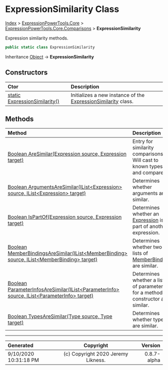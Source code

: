 ﻿# ExpressionSimilarity Class

[Index](../index.md) > [ExpressionPowerTools.Core](ExpressionPowerTools.Core.a.md) > [ExpressionPowerTools.Core.Comparisons](ExpressionPowerTools.Core.Comparisons.n.md) > **ExpressionSimilarity**

Expression similarity methods.

```csharp
public static class ExpressionSimilarity
```

Inheritance [Object](https://docs.microsoft.com/dotnet/api/system.object) → **ExpressionSimilarity**

## Constructors

| Ctor | Description |
| :-- | :-- |
| [static ExpressionSimilarity()](ExpressionPowerTools.Core.Comparisons.ExpressionSimilarity.ctor.md#static-expressionsimilarity) | Initializes a new instance of the [ExpressionSimilarity](ExpressionPowerTools.Core.Comparisons.ExpressionSimilarity.cs.md) class. |
## Methods

| Method | Description |
| :-- | :-- |
| [Boolean AreSimilar(Expression source, Expression target)](ExpressionPowerTools.Core.Comparisons.ExpressionSimilarity.AreSimilar.m.md) | Entry for similarity comparisons. Will cast to            known types and compare. |
| [Boolean ArgumentsAreSimilar(IList&lt;Expression> source, IList&lt;Expression> target)](ExpressionPowerTools.Core.Comparisons.ExpressionSimilarity.ArgumentsAreSimilar.m.md) | Determines whether arguments are similar. |
| [Boolean IsPartOf(Expression source, Expression target)](ExpressionPowerTools.Core.Comparisons.ExpressionSimilarity.IsPartOf.m.md) | Determines whether an [Expression](https://docs.microsoft.com/dotnet/api/system.linq.expressions.expression) is part of another expression. |
| [Boolean MemberBindingsAreSimilar(IList&lt;MemberBinding> source, IList&lt;MemberBinding> target)](ExpressionPowerTools.Core.Comparisons.ExpressionSimilarity.MemberBindingsAreSimilar.m.md) | Determines whether two lists of [MemberBinding](https://docs.microsoft.com/dotnet/api/system.linq.expressions.memberbinding) are similar. |
| [Boolean ParameterInfosAreSimilar(IList&lt;ParameterInfo> source, IList&lt;ParameterInfo> target)](ExpressionPowerTools.Core.Comparisons.ExpressionSimilarity.ParameterInfosAreSimilar.m.md) | Determines whether a list of parameters for a method or constructor are similar. |
| [Boolean TypesAreSimilar(Type source, Type target)](ExpressionPowerTools.Core.Comparisons.ExpressionSimilarity.TypesAreSimilar.m.md) | Determines whether types are similar. |

---

| Generated | Copyright | Version |
| :-- | :-: | --: |
| 9/10/2020 10:31:18 PM | (c) Copyright 2020 Jeremy Likness. | 0.8.7-alpha |
